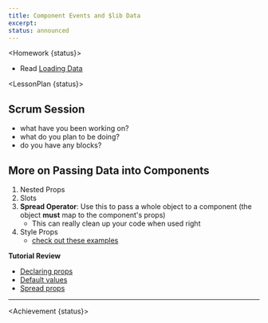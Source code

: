 ```yaml
---
title: Component Events and $lib Data
excerpt:
status: announced
---
```


<script>
	import Homework from "$lib/components/Homework.svelte";
	import LessonPlan from "$lib/components/LessonPlan.svelte";
	import Achievement from "$lib/components/Achievement.svelte";
</script>

<Homework {status}>

- Read [Loading Data](https://kit.svelte.dev/docs/load)

</Homework>

<LessonPlan {status}>

<h2 id="scrum-meeting">Scrum Session</h2>

- what have you been working on?
- what do you plan to be doing?
- do you have any blocks?

<h2>More on Passing Data into Components</h2>

1. Nested Props
2. Slots
3. **Spread Operator**: Use this to pass a whole object to a component (the object **must** map to the component's props)
   - This can really clean up your code when used right
4. Style Props
   - [check out these examples](https://svelte.dev/repl/89053145d4ad440ba4320dd663949d40?version=4.2.2)

**Tutorial Review**

- [Declaring props](https://learn.svelte.dev/tutorial/declaring-props)
- [Default values](https://learn.svelte.dev/tutorial/default-values)
- [Spread props](https://learn.svelte.dev/tutorial/spread-props)

---

</LessonPlan>

<Achievement {status}>

</Achievement>

